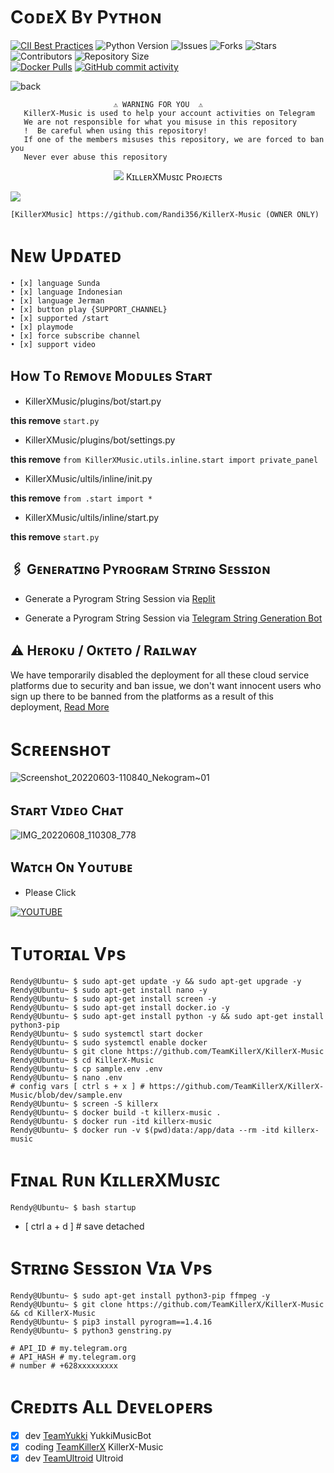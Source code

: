 # CᴏᴅᴇX Bʏ Pʏᴛʜᴏɴ
[![CII Best Practices](https://bestpractices.coreinfrastructure.org/projects/6100/badge)](https://bestpractices.coreinfrastructure.org/projects/6100)
![Python Version](https://img.shields.io/badge/python-3.9-green?style=for-the-badge&logo=appveyor)
![Issues](https://img.shields.io/github/issues/TeamKillerX/KillerX-Music?style=for-the-badge&logo=appveyor)
![Forks](https://img.shields.io/github/forks/TeamKillerX/KillerX-Music?style=for-the-badge&logo=appveyor)
![Stars](https://img.shields.io/github/stars/Randi356/KillerX-Music?style=for-the-badge&logo=appveyor)
![Contributors](https://img.shields.io/github/contributors/TeamKillerX/KillerX-Music?style=for-the-badge&logo=appveyor)
![Repository Size](https://img.shields.io/github/repo-size/TeamKillerX/KillerX-Music?style=for-the-badge&logo=appveyor)</br>
[![Docker Pulls](https://img.shields.io/docker/pulls/rendyprojects/killerx-music)](https://hub.docker.com/r/rendyprojects/killerx-music/tags)
[![GitHub commit activity](https://img.shields.io/github/commit-activity/m/Randi356/KillerX-Music?&style=plastic&logo=github)](https://github.com/Randi356/KillerX-Music/graphs/commit-activity)

![back](https://user-images.githubusercontent.com/90479255/178405323-34f4af0b-5c1e-4822-b0d6-eb578e30ff54.png)
```
️                       ⚠️ WARNING FOR YOU ️ ️⚠️
   KillerX-Music is used to help your account activities on Telegram
   We are not responsible for what you misuse in this repository
   !  Be careful when using this repository!
   If one of the members misuses this repository, we are forced to ban you
   Never ever abuse this repository
```
<p align="center">
<img src="https://user-images.githubusercontent.com/73097560/115834477-dbab4500-a447-11eb-908a-139a6edaec5c.gif">
KɪʟʟᴇʀXMᴜsɪᴄ Pʀᴏᴊᴇᴄᴛs
<p align="centar">
<img src="https://user-images.githubusercontent.com/73097560/115834477-dbab4500-a447-11eb-908a-139a6edaec5c.gif">
</p>

```
[KillerXMusic] https://github.com/Randi356/KillerX-Music (OWNER ONLY)
```
# Nᴇᴡ Uᴘᴅᴀᴛᴇᴅ
```
• [x] language Sunda
• [x] language Indonesian
• [x] language Jerman
• [x] button play {SUPPORT_CHANNEL}
• [x] supported /start
• [x] playmode 
• [x] force subscribe channel
• [x] support video
```

## Hᴏᴡ Tᴏ Rᴇᴍᴏᴠᴇ Mᴏᴅᴜʟᴇs Sᴛᴀʀᴛ

-  KillerXMusic/plugins/bot/start.py <br>

**this remove** `start.py`

- KillerXMusic/plugins/bot/settings.py <br>

**this remove** `from KillerXMusic.utils.inline.start import private_panel`

- KillerXMusic/ultils/inline/init.py <br>

**this remove** `from .start import *`

- KillerXMusic/ultils/inline/start.py <br>

**this remove** `start.py`


## 🖇 Gᴇɴᴇʀᴀᴛɪɴɢ Pʏʀᴏɢʀᴀᴍ Sᴛʀɪɴɢ Sᴇssɪᴏɴ

- Generate a Pyrogram String Session via [Replit](https://replit.com/@Randi356/Vegeta-String)

- Generate a Pyrogram String Session via [Telegram String Generation Bot](https://t.me/VegetaSessionBot)


## ⚠️ Hᴇʀᴏᴋᴜ / Oᴋᴛᴇᴛᴏ / Rᴀɪʟᴡᴀʏ
We have temporarily disabled the deployment for all these cloud service platforms due to security and ban issue, we
don't want innocent users who sign up there to be banned from the platforms as a result of this deployment, [Read More](https://t.me/RendyProjects/919)

# Sᴄʀᴇᴇɴsʜᴏᴛ 
![Screenshot_20220603-110840_Nekogram~01](https://user-images.githubusercontent.com/63757267/171784392-ded5a455-1dbf-42c1-aa56-3cf078551bae.png)

## Sᴛᴀʀᴛ Vɪᴅᴇᴏ Cʜᴀᴛ
![IMG_20220608_110308_778](https://user-images.githubusercontent.com/63757267/172529171-d7c7fd4f-ab5d-4952-8c52-ecd2197803ab.jpg)

## Wᴀᴛᴄʜ Oɴ Yᴏᴜᴛᴜʙᴇ
* Please Click

[![YOUTUBE](https://www.google.com/url?q=https://3.bp.blogspot.com/-3QAmTyWieAI/XUTXWqXLVTI/AAAAAAAAAoA/150stBpxf1cFMJuUWFW7nfvxBTPZMmzQgCLcBGAs/s1600/neofetch%252Bon%252Bubuntu.webp&sa=U&ved=0ahUKEwiK9IeSg534AhVo8XMBHRhGBVwQ5hMIBQ&usg=AOvVaw3ymVAx_CtpX1PQd2SsEBlt)](http://www.youtube.com/watch?v=WK-iETytZGk&feature=youtu.be "Deploy KillerX Music On Vps")

# Tᴜᴛᴏʀɪᴀʟ Vᴘs
```console
Rendy@Ubuntu~ $ sudo apt-get update -y && sudo apt-get upgrade -y
Rendy@Ubuntu~ $ sudo apt-get install nano -y
Rendy@Ubuntu~ $ sudo apt-get install screen -y
Rendy@Ubuntu~ $ sudo apt-get install docker.io -y
Rendy@Ubuntu~ $ sudo apt-get install python -y && sudo apt-get install python3-pip
Rendy@Ubuntu~ $ sudo systemctl start docker
Rendy@Ubuntu~ $ sudo systemctl enable docker
Rendy@Ubuntu~ $ git clone https://github.com/TeamKillerX/KillerX-Music
Rendy@Ubuntu~ $ cd KillerX-Music
Rendy@Ubuntu~ $ cp sample.env .env
Rendy@Ubuntu~ $ nano .env
# config vars [ ctrl s + x ] # https://github.com/TeamKillerX/KillerX-Music/blob/dev/sample.env
Rendy@Ubuntu~ $ screen -S killerx
Rendy@Ubuntu~ $ docker build -t killerx-music .
Rendy@Ubuntu- $ docker run -itd killerx-music
Rendy@Ubuntu~ $ docker run -v $(pwd)data:/app/data --rm -itd killerx-music
```
# Fɪɴᴀʟ Rᴜɴ KɪʟʟᴇʀXMᴜsɪᴄ
```console
Rendy@Ubuntu~ $ bash startup
```
- [ ctrl a + d ] # save detached 

# Sᴛʀɪɴɢ Sᴇssɪᴏɴ Vɪᴀ Vᴘs
```console
Rendy@Ubuntu~ $ sudo apt-get install python3-pip ffmpeg -y
Rendy@Ubuntu~ $ git clone https://github.com/TeamKillerX/KillerX-Music && cd KillerX-Music
Rendy@Ubuntu~ $ pip3 install pyrogram==1.4.16
Rendy@Ubuntu~ $ python3 genstring.py

# API_ID # my.telegram.org
# API_HASH # my.telegram.org
# number # +628xxxxxxxxx
```

# Cʀᴇᴅɪᴛs Aʟʟ Dᴇᴠᴇʟᴏᴘᴇʀs

* [X] dev [TeamYukki](https://github.com/TeamYukki) YukkiMusicBot
* [X] coding [TeamKillerX](https://github.com/TeamKillerX) KillerX-Music
* [X] dev [TeamUltroid](https://github.com/TeamUltroid) Ultroid

